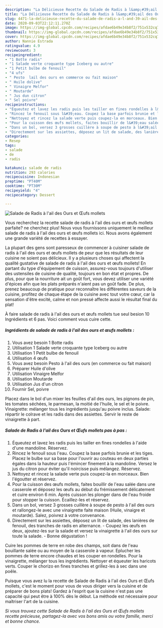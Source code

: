 ```yaml
---
description: "La Délicieuse Recette du Salade de Radis à l&amp;#39;ail des Ours et Œufs mollets"
title: "La Délicieuse Recette du Salade de Radis à l&amp;#39;ail des Ours et Œufs mollets"
slug: 4471-la-delicieuse-recette-du-salade-de-radis-a-l-and-39-ail-des-ours-et-oufs-mollets
date: 2020-09-03T22:12:11.270Z
image: https://img-global.cpcdn.com/recipes/afdae6b49e34b8f2/751x532cq70/salade-de-radis-a-lail-des-ours-et-oeufs-mollets-photo-principale-de-la-recette.jpg
thumbnail: https://img-global.cpcdn.com/recipes/afdae6b49e34b8f2/751x532cq70/salade-de-radis-a-lail-des-ours-et-oeufs-mollets-photo-principale-de-la-recette.jpg
cover: https://img-global.cpcdn.com/recipes/afdae6b49e34b8f2/751x532cq70/salade-de-radis-a-lail-des-ours-et-oeufs-mollets-photo-principale-de-la-recette.jpg
author: Nannie Estrada
ratingvalue: 4.9
reviewcount: 3
recipeingredient:
- "1 Botte radis"
- "1 Salade verte croquante type Iceberg ou autre"
- "1 Petit bulbe de fenouil"
- "4 ufs"
- " Pesto  lail des ours en commerce ou fait maison"
- " Huile dolive"
- " Vinaigre Melfor"
- " Moutarde"
- " Jus dun citron"
- " Sel poivre"
recipeinstructions:
- "Équeutez et lavez les radis puis les tailler en fines rondelles à l&#39;aide d&#39;une mandoline. Réservez."
- "Rincez le fenouil sous l&#39;eau. Coupez la base parfois brunie et les tiges. Placez le bulbe sur sa base pour l&#39;ouvrir au couteau en deux parties égales dans la hauteur puis l&#39;émincer finement à la mandoline. Versez le jus du citron pour éviter qu&#39;il noircisse puis mélangez. Réservez."
- "Nettoyez et rincez la salade verte puis coupez-la en morceaux. Bien l&#39;égoutter et réservez."
- "Pour la cuisson des œufs mollets, faites bouillir de l&#39;eau salée dans une casserole et déposez les œufs au début du frémissement délicatement et cuire environ 6 min. Après cuisson les plonger dans de l&#39;eau froide pour stopper la cuisson. Écaillez-les et réservez."
- "Dans un bol, versez 3 grosses cuillère à soupe de pesto à l&#39;ail des ours et rallongez-le avec une vinaigrette faite maison (Huile, vinaigre et moutarde). Salez, poivrez à votre convenance."
- "Directement sur les assiettes, déposez un lit de salade, des lanières de fenouil, des tranches de radis en alternance. Coupez les œufs en deux, ajoutez-les sur la salade et versez la vinaigrette à l&#39;ail des ours sur toute la salade.  Bonne dégustation !"
categories:
- Resep
tags:
- salade
- de
- radis

katakunci: salade de radis 
nutrition: 293 calories
recipecuisine: Indonesian
preptime: "PT40M"
cooktime: "PT30M"
recipeyield: "4"
recipecategory: Dessert

---
```



![Salade de Radis à l&#39;ail des Ours et Œufs mollets](https://img-global.cpcdn.com/recipes/afdae6b49e34b8f2/751x532cq70/salade-de-radis-a-lail-des-ours-et-oeufs-mollets-photo-principale-de-la-recette.jpg)

Vous recherchez la recette salade de radis à l&#39;ail des ours et œufs mollets parfaite? ne cherchez plus! Nous vous fournissons uniquement le meilleur salade de radis à l&#39;ail des ours et œufs mollets ici. Nous avons également une grande variété de recettes à essayer.

La plupart des gens sont paresseux de commencer à cuisiner salade de radis à l&#39;ail des ours et œufs mollets de peur que les résultats de leur cuisine ne soient pas délicieux. Il y a plusieurs choses qui affectent la qualité gustative de salade de radis à l&#39;ail des ours et œufs mollets! En partant du type d'équipement de cuisson, assurez-vous toujours d'utiliser des ustensiles de cuisine de qualité, toujours en bon état et propres. De plus, pour que la nourriture ait un goût fort, vous devez utiliser une variété d'épices afin que les plats préparés n'aient pas un goût fade. De plus, prenez beaucoup de pratique pour reconnaître les différentes saveurs de la cuisine, profitez de chaque étape de la cuisine avec tout votre cœur, car la sensation d'être excité, calme et non pressé affecte aussi le résultat final du plat!

<!--inarticleads1-->

À faire salade de radis à l&#39;ail des ours et œufs mollets tue seul besion 10 Ingrédients et 6 pas. Voici comment vous cuire cette.

##### Ingrédients de salade de radis à l&#39;ail des ours et œufs mollets :

1. Vous avez besoin 1 Botte radis
1. Utilisation 1 Salade verte croquante type Iceberg ou autre
1. Utilisation 1 Petit bulbe de fenouil
1. Utilisation 4 œufs
1. Vous avez besoin  Pesto à l&#39;ail des ours (en commerce ou fait maison)
1. Préparer  Huile d&#39;olive
1. Utilisation  Vinaigre Melfor
1. Utilisation  Moutarde
1. Utilisation  Jus d&#39;un citron
1. Fournir  Sel, poivre


Placez dans le bol d&#39;un mixer les feuilles d&#39;ail des ours, les pignons de pin, les tomates séchées, le parmesan, la moitié de l&#39;huile, le sel et le poivre. Vinaigrette: mélanger tous les ingrédients jusqu&#39;au poivre inclus. Salade: répartir le colrave et les radis dans des assiettes. Servir le reste de vinaigrette à part. 

<!--inarticleads2-->

##### Salade de Radis à l&#39;ail des Ours et Œufs mollets pas à pas :

1. Équeutez et lavez les radis puis les tailler en fines rondelles à l&#39;aide d&#39;une mandoline. Réservez.
1. Rincez le fenouil sous l&#39;eau. Coupez la base parfois brunie et les tiges. Placez le bulbe sur sa base pour l&#39;ouvrir au couteau en deux parties égales dans la hauteur puis l&#39;émincer finement à la mandoline. Versez le jus du citron pour éviter qu&#39;il noircisse puis mélangez. Réservez.
1. Nettoyez et rincez la salade verte puis coupez-la en morceaux. Bien l&#39;égoutter et réservez.
1. Pour la cuisson des œufs mollets, faites bouillir de l&#39;eau salée dans une casserole et déposez les œufs au début du frémissement délicatement et cuire environ 6 min. Après cuisson les plonger dans de l&#39;eau froide pour stopper la cuisson. Écaillez-les et réservez.
1. Dans un bol, versez 3 grosses cuillère à soupe de pesto à l&#39;ail des ours et rallongez-le avec une vinaigrette faite maison (Huile, vinaigre et moutarde). Salez, poivrez à votre convenance.
1. Directement sur les assiettes, déposez un lit de salade, des lanières de fenouil, des tranches de radis en alternance. - Coupez les œufs en deux, ajoutez-les sur la salade et versez la vinaigrette à l&#39;ail des ours sur toute la salade.  - Bonne dégustation !


Cuire les pommes de terre en robe des champs, soit dans de l&#39;eau bouillante salée ou au moyen de la casserole à vapeur. Eplucher les pommes de terre encore chaudes et les couper en rondelles. Pour la vinaigrette, mélanger tous les ingrédients. Nettoyer et équeuter les haricots verts. Couper le chorizo en fines tranches et grillez-les à sec dans une poêle. 

<!--inarticleads1-->

<p>
Puisque vous avez lu la recette de Salade de Radis à l&#39;ail des Ours et Œufs mollets, c'est le moment pour vous de vous diriger vers la cuisine et de préparer de bons plats! Gardez à l'esprit que la cuisine n'est pas une capacité qui peut être à 100% dès le début. La méthode est nécessaire pour maîtriser l'art de la cuisine.
</p>

<p>
<i>Si vous trouvez cette Salade de Radis à l&#39;ail des Ours et Œufs mollets recette précieuse, partagez-la avec vos bons amis ou votre famille, merci et bonne chance.</i>
</p>
